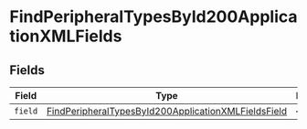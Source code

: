 # FindPeripheralTypesById200ApplicationXMLFields


## Fields

| Field                                                                                                                                 | Type                                                                                                                                  | Required                                                                                                                              | Description                                                                                                                           |
| ------------------------------------------------------------------------------------------------------------------------------------- | ------------------------------------------------------------------------------------------------------------------------------------- | ------------------------------------------------------------------------------------------------------------------------------------- | ------------------------------------------------------------------------------------------------------------------------------------- |
| `field`                                                                                                                               | [FindPeripheralTypesById200ApplicationXMLFieldsField](../../models/operations/findperipheraltypesbyid200applicationxmlfieldsfield.md) | :heavy_minus_sign:                                                                                                                    | N/A                                                                                                                                   |